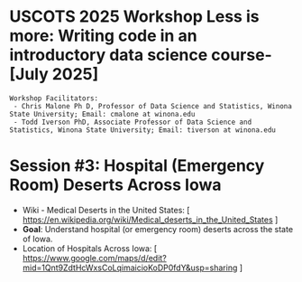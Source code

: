 # USCOTS 2025 Workshop Less is more: Writing code in an introductory data science course- [July 2025]
    Workshop Facilitators:
     - Chris Malone Ph D, Professor of Data Science and Statistics, Winona State University; Email: cmalone at winona.edu
     - Todd Iverson PhD, Associate Professor of Data Science and Statistics, Winona State University; Email: tiverson at winona.edu

# Session #3: Hospital (Emergency Room) Deserts Across Iowa
  - Wiki - Medical Deserts in the United States: [ https://en.wikipedia.org/wiki/Medical_deserts_in_the_United_States ] 
  - **Goal**:  Understand hospital (or emergency room) deserts across the state of Iowa.
  - Location of Hospitals Across Iowa: [ https://www.google.com/maps/d/edit?mid=1Qnt9ZdtHcWxsCoLqimaicioKoDP0fdY&usp=sharing ] 

